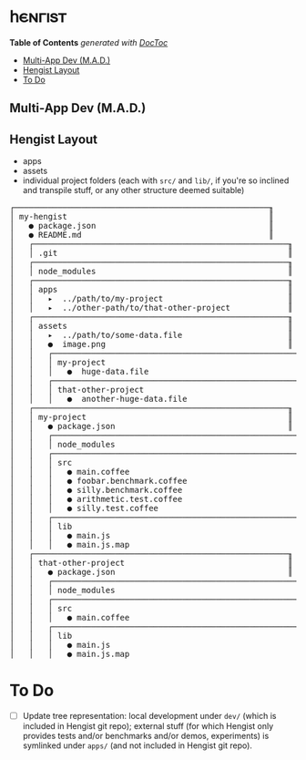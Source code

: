 
# 𐌷𐌴𐌽𐌲𐌹𐍃𐍄

<!-- START doctoc generated TOC please keep comment here to allow auto update -->
<!-- DON'T EDIT THIS SECTION, INSTEAD RE-RUN doctoc TO UPDATE -->
**Table of Contents**  *generated with [DocToc](https://github.com/thlorenz/doctoc)*

  - [Multi-App Dev (M.A.D.)](#multi-app-dev-mad)
  - [Hengist Layout](#hengist-layout)
- [To Do](#to-do)

<!-- END doctoc generated TOC please keep comment here to allow auto update -->



## Multi-App Dev (M.A.D.)

## Hengist Layout

* apps
* assets
* individual project folders (each with `src/` and `lib/`, if you're so inclined and transpile stuff, or any
  other structure deemed suitable)

<pre>
┌─────────────────────────────────────────────────────╖
│ my-hengist                                          ║
│   ● package.json                                    ║
│   ● README.md                                       ║
│   ┌─────────────────────────────────────────────────────╖
│   │ .git                                                ║
│   ┌─────────────────────────────────────────────────────╖
│   │ node_modules                                        ║
│   ┌─────────────────────────────────────────────────────╖
│   │ apps                                                ║
│   │   ▸  ../path/to/my-project                          ║
│   │   ▸  ../other-path/to/that-other-project            ║
│   ┌─────────────────────────────────────────────────────╖
│   │ assets                                              ║
│   │   ▸  ../path/to/some-data.file                      ║
│   │   ●  image.png                                      ║
│   │   ┌─────────────────────────────────────────────────────╖
│   │   │ my-project                                          ║
│   │   │   ●  huge-data.file                                 ║
│   │   ┌─────────────────────────────────────────────────────╖
│   │   │ that-other-project                                  ║
│   │   │   ●  another-huge-data.file                         ║
│   ┌─────────────────────────────────────────────────────╖
│   │ my-project                                          ║
│   │   ● package.json                                    ║
│   │   ┌─────────────────────────────────────────────────────╖
│   │   │ node_modules                                        ║
│   │   ┌─────────────────────────────────────────────────────╖
│   │   │ src                                                 ║
│   │   │   ● main.coffee                                     ║
│   │   │   ● foobar.benchmark.coffee                         ║
│   │   │   ● silly.benchmark.coffee                          ║
│   │   │   ● arithmetic.test.coffee                          ║
│   │   │   ● silly.test.coffee                               ║
│   │   ┌─────────────────────────────────────────────────────╖
│   │   │ lib                                                 ║
│   │   │   ● main.js                                         ║
│   │   │   ● main.js.map                                     ║
│   ┌─────────────────────────────────────────────────────╖
│   │ that-other-project                                  ║
│   │   ● package.json                                    ║
│   │   ┌─────────────────────────────────────────────────────╖
│   │   │ node_modules                                        ║
│   │   ┌─────────────────────────────────────────────────────╖
│   │   │ src                                                 ║
│   │   │   ● main.coffee                                     ║
│   │   ┌─────────────────────────────────────────────────────╖
│   │   │ lib                                                 ║
│   │   │   ● main.js                                         ║
│   │   │   ● main.js.map                                     ║
</pre>



# To Do


* [ ] Update tree representation: local development under `dev/` (which is included in Hengist git repo);
  external stuff (for which Hengist only provides tests and/or benchmarks and/or demos, experiments) is
  symlinked under `apps/` (and not included in Hengist git repo).








